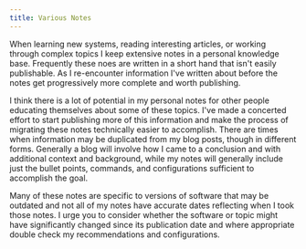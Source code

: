 ```yaml
---
title: Various Notes
---
```


When learning new systems, reading interesting articles, or working through complex topics I keep extensive notes in a personal knowledge base. Frequently these noes are written in a short hand that isn't easily publishable. As I re-encounter information I've written about before the notes get progressively more complete and worth publishing.

I think there is a lot of potential in my personal notes for other people educating themselves about some of these topics. I've made a concerted effort to start publishing more of this information and make the process of migrating these notes technically easier to accomplish. There are times when information may be duplicated from my blog posts, though in different forms. Generally a blog will involve how I came to a conclusion and with additional context and background, while my notes will generally include just the bullet points, commands, and configurations sufficient to accomplish the goal.

Many of these notes are specific to versions of software that may be outdated and not all of my notes have accurate dates reflecting when I took those notes. I urge you to consider whether the software or topic might have significantly changed since its publication date and where appropriate double check my recommendations and configurations.
